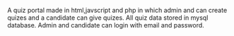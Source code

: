 A quiz portal made in html,javscript and php in which admin and can create quizes and a candidate can give quizes.
All quiz data stored in mysql database.
Admin and candidate can login with email and password.
